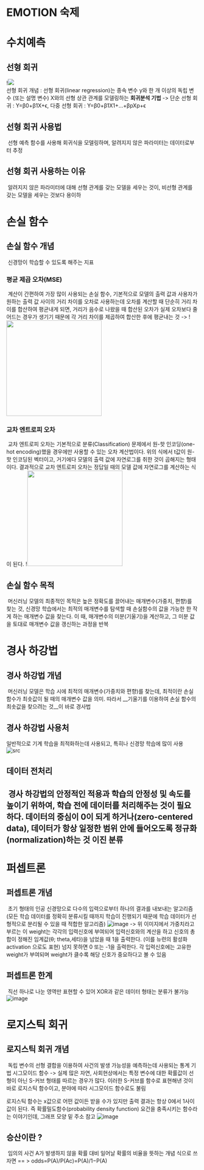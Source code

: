 EMOTION 숙제
==============================================
# 수치예측 

## 선형 회귀
!<img src="http://i.imgur.com/lCKBBDV.png"> <br>
선형 회귀 개념 : 선형 회귀(linear regression)는 종속 변수 y와 한 개 이상의 독립 변수 (또는 설명 변수) X와의 선형 상관 관계를 모델링하는 __회귀분석 기법__ 
-> 단순 선형 회귀 : Y=β0+β1X+ϵ, 다중 선형 회귀 : Y=β0+β1X1+...+βpXp+ϵ
## 선형 회귀 사용법
&nbsp;선형 예측 함수를 사용해 회귀식을 모델링하며, 알려지지 않은 파라미터는 데이터로부터 추정
## 선형 회귀 사용하는 이유
&nbsp;알려지지 않은 파라미터에 대해 선형 관계를 갖는 모델을 세우는 것이, 비선형 관계를 갖는 모델을 세우는 것보다 용이하
# 손실 함수
## 손실 함수 개념
&nbsp;신경망이 학습할 수 있도록 해주는 지표
### 평균 제곱 오차(MSE)
&nbsp;계산이 간편하여 가장 많이 사용되는 손실 함수, 기본적으로 모델의 출력 값과 사용자가 원하는 출력 값 사이의 거리 차이를 오차로 사용하는데 오차를 계산할 때 단순히 거리 차이를 합산하여 평균내게 되면, 거리가 음수로 나왔을 때 합산된 오차가 실제 오차보다 줄어드는 경우가 생기기 때문에 각 거리 차이를 제곱하여 합산한 후에 평균내는 것 -> 
!<img src="https://t1.daumcdn.net/cfile/tistory/999E973A5A9273A405" style="cursor: pointer;max-width:100%;height:auto" width="250" height="83" filename="e 4.1.png" filemime="image/jpeg" original="yes">
### 교차 엔트로피 오차
&nbsp;교차 엔트로피 오차는 기본적으로 분류(Classification) 문제에서 원-핫 인코딩(one-hot encoding)했을 경우에만 사용할 수 있는 오차 계산법이다. 위의 식에서 t값이 원-핫 인코딩된 벡터이고, 거기에다 모델의 출력 값에 자연로그를 취한 것이 곱해지는 형태이다. 결과적으로 교차 엔트로피 오차는 정답일 때의 모델 값에 자연로그를 계산하는 식이 된다. 
!<img src="https://t1.daumcdn.net/cfile/tistory/99C0D73B5A92769625" style="cursor: pointer;max-width:100%;height:auto" width="250" height="78" filename="e 4.2.png" filemime="image/jpeg" original="yes">
## 손실 함수 목적
&nbsp;머신러닝 모델의 최종적인 목적은 높은 정확도를 끌어내는 매개변수(가중치, 편향)를 찾는 것, 신경망 학습에서는 최적의 매개변수를 탐색할 때 손실함수의 값을 가능한 한 작게 하는 매개변수 값을 찾는다. 이 때, 매개변수의 미분(기울기)을 계산하고, 그 미분 값을 토대로 매개변수 값을 갱신하는 과정을 반복
# 경사 하강법
## 경사 하강법 개념
&nbsp;머신러닝 모델은 학습 시에 최적의 매개변수(가중치와 편향)를 찾는데, 최적이란 손실 함수가 최솟값이 될 때의 매개변수 값을 의미. 따라서 __기울기를 이용하여 손실 함수의 최솟값을 찾으려는 것__이 바로 경사법 <br/>

## 경사 하강법 사용처
일반적으로 기계 학습을 최적화하는데 사용되고, 특히나 신경망 학습에 많이 사용
![src](https://kolikim.tistory.com/37?category=733477)
## 데이터 전처리
&nbsp;경사 하강법의 안정적인 적용과 학습의 안정성 및 속도를 높이기 위하여, 학습 전에 데이터를 처리해주는 것이 필요하다. 데이터의 중심이 0이 되게 하거나(zero-centered data), 데이터가 항상 일정한 범위 안에 들어오도록 정규화(normalization)하는 것
이진 분류
------------------------------------------------------
# 퍼셉트론 
## 퍼셉트론 개념
&nbsp;초기 형태의 인공 신경망으로 다수의 입력으로부터 하나의 결과를 내보내는 알고리즘(모든 학습 데이터를 정확히 분류시킬 때까지 학습이 진행되기 때문에 학습 데이터가 선형적으로 분리될 수 있을 때 적합한 알고리즘)
![image](https://image.slidesharecdn.com/lecture29-convolutionalneuralnetworks-visionspring2015-150504114140-conversion-gate02/95/lecture-29-convolutional-neural-networks-computer-vision-spring2015-9-638.jpg?cb=1430740006)
-> 위 이미지에서 가중치라고 부르는 이 weight는 각각의 입력신호에 부여되어 입력신호와의 계산을 하고 신호의 총합이 정해진 임계값(θ; theta,세타)을 넘었을 때 1을 출력한다. (이를 뉴련의 활성화activation 으로도 표현) 넘지 못하면 0 또는 -1을 출력한다.
각 입력신호에는 고유한 weight가 부여되며 weight가 클수록 해당 신호가 중요하다고 볼 수 있음
## 퍼셉트론 한계
&nbsp;직선 하나로 나눈 영역만 표현할 수 있어 XOR과 같은 데이터 형태는 분류가 불가능
![image](<img style="-webkit-user-select: none;margin: auto;" src="http://ecee.colorado.edu/~ecen4831/lectures/xor2.gif">)
# 로지스틱 회귀
## 로지스틱 회귀 개념
&nbsp;독립 변수의 선형 결합을 이용하여 사건의 발생 가능성을 예측하는데 사용되는 통계 기법
시그모이드 함수 -> 실제 많은 자연, 사회현상에서는 특정 변수에 대한 확률값이 선형이 아닌 S-커브 형태를 따르는 경우가 많다. 
이러한 S-커브를 함수로 표현해낸 것이 바로 로지스틱 함수이고, 분야에 따라 시그모이드 함수로도 불림

로지스틱 함수는 x값으로 어떤 값이든 받을 수가 있지만 출력 결과는 항상 0에서 1사이 값이 된다. 즉 확률밀도함수(probability density function) 요건을 충족시키는 함수라는 이야기인데, 그래프 모양 밑 주소 참고
![image](http://i.imgur.com/E0eI8OU.png)
## 승산이란 ?
&nbsp;임의의 사건 A가 발생하지 않을 확률 대비 일어날 확률의 비율을 뜻하는 개념
식으로 쓰자면 == > odds=P(A)/P(Ac)=P(A)/1−P(A)
